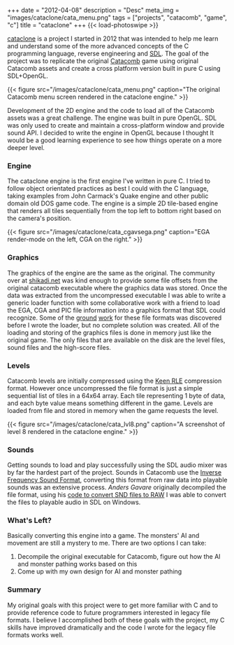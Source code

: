 +++
date = "2012-04-08"
description = "Desc"
meta_img = "images/cataclone/cata_menu.png"
tags = ["projects", "catacomb", "game", "c"]
title = "cataclone"
+++
{{< load-photoswipe >}}

[cataclone](https://github.com/clintonbale/cataclone "cataclone") is a project I started in 2012 that was intended to help me learn and understand some of the more advanced concepts of the C programming language, reverse engineering and [SDL](https://www.libsdl.org/ "SDL"). The goal of the project was to replicate the original [Catacomb](http://en.wikipedia.org/wiki/Catacomb_%28video_game%29 "Catacomb") game using original Catacomb assets and create a cross platform version built in pure C using SDL+OpenGL. 

{{< figure src="/images/cataclone/cata_menu.png" caption="The original Catacomb menu screen rendered in the cataclone engine." >}}

Development of the 2D engine and the code to load all of the Catacomb assets was a great challenge. The engine was built in pure OpenGL. SDL was only used to create and maintain a cross-platform window and provide sound API. I decided to write the engine in OpenGL because I thought It would be a good learning experience to see how things operate on a more deeper level.

### Engine

The cataclone engine is the first engine I've written in pure C. I tried to follow object orientated practices as best I could with the C language, taking examples from John Carmack's Quake engine and other public domain old DOS game code. The engine is a simple 2D tile-based engine that renders all tiles sequentially from the top left to bottom right based on the camera's position. 

{{< figure src="/images/cataclone/cata_cgavsega.png" caption="EGA render-mode on the left, CGA on the right." >}}

### Graphics

The graphics of the engine are the same as the original. The community over at [shikadi.net](http://www.shikadi.net/moddingwiki/Catacomb) was kind enough to provide some file offsets from the original catacomb executable where the graphics data was stored. Once the data was extracted from the uncompressed executable I was able to write a generic loader function with some collaborative work with a friend to load the EGA, CGA and PIC file information into a graphics format that SDL could recognize. Some of the [ground](http://www.shikadi.net/moddingwiki/Catacomb_Tileset_Format) [work](http://www.shikadi.net/moddingwiki/PIC_Format) for these file formats was discovered before I wrote the loader, but no complete solution was created. All of the loading and storing of the graphics files is done in memory just like the original game. The only files that are available on the disk are the level files, sound files and the high-score files.

### Levels

Catacomb levels are initially compressed using the [Keen RLE](http://www.shikadi.net/moddingwiki/Keen_1-3_RLE_compression) compression format. However once uncompressed the file format is just a simple sequential list of tiles in a 64x64 array. Each tile representing 1 byte of data, and each byte value means something different in the game. Levels are loaded from file and stored in memory when the game requests the level. 

{{< figure src="/images/cataclone/cata_lvl8.png" caption="A screenshot of level 8 rendered in the cataclone engine." >}}

### Sounds

Getting sounds to load and play successfully using the SDL audio mixer was by far the hardest part of the project. Sounds in Catacomb use the [Inverse Frequency Sound Format](http://www.shikadi.net/moddingwiki/Inverse_Frequency_Sound_format), converting this format from raw data into playable sounds was an extensive process. *Anders Gavare* originally decompiled the file format, using his [code to convert SND files to RAW](http://web.archive.org/web/20000818033701/http://www.dd.chalmers.se/~f98anga/projects/keen/sounds2raw.c) I was able to convert the files to playable audio in SDL on Windows.

### What's Left?

Basically converting this engine into a game. The monsters' AI and movement are still a mystery to me. There are two options I can take:

1. Decompile the original executable for Catacomb, figure out how the AI and monster pathing works based on this
2. Come up with my own design for AI and monster pathing

### Summary

My original goals with this project were to get more familiar with C and to provide reference code to future programmers interested in legacy file formats. I believe I accomplished both of these goals with the project, my C skills have improved dramatically and the code I wrote for the legacy file formats works well.